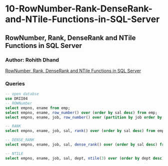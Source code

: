 # 10-RowNumber-Rank-DenseRank-and-NTile-Functions-in-SQL-Server
## RowNumber, Rank, DenseRank and NTile Functions in SQL Server
### Author: Rohith Dhand
[RowNumber, Rank, DenseRank and NTile Functions in SQL Server](https://youtu.be/tUnsMg2hvFo?list=PLGg1nRFYmF5hxiStABfecPwRcWSGlmFyZ&t=8)
### Queries
```` sql
-- open databse
use DRII04
-- ROWNumber
select empno, ename from emp;
select empno, ename, row_number() over (order by sal desc) from emp;
select empno, ename, job, row_number() over (partition by job order by sal desc) from emp;

-- RANK
select empno, ename, job, sal, rank() over (order by sal desc) from emp;

-- DENSE_RANK
select empno, ename, job, sal, dense_rank() over (order by sal desc) from emp;

-- NTILE
select empno, ename, job, sal, dept, ntile(3) over (order by dept desc) from emp;

````

